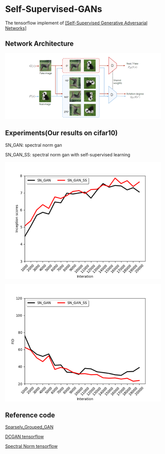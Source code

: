 # Self-Supervised-GANs

The tensorflow implement of [[Self-Supervised Generative Adversarial Networks]](https://arxiv.org/pdf/1811.11212.pdf)

## Network Architecture

<p align="center">
  <img src="/img/net.png">
</p>

## Experiments(Our results on cifar10)

SN_GAN: spectral norm gan

SN_GAN_SS: spectral norm gan with self-supervised learning

<p align="center">
  <img src="/img/fig_is.png">
</p>

<p align="center">
  <img src="/img/fig_fid.png">
</p>

## Reference code

[Sparsely_Grouped_GAN](https://github.com/zhangqianhui/Sparsely_Grouped_GAN)

[DCGAN tensorflow](https://github.com/carpedm20/DCGAN-tensorflow)

[Spectral Norm tensorflow](https://github.com/taki0112/Spectral_Normalization-Tensorflow)
